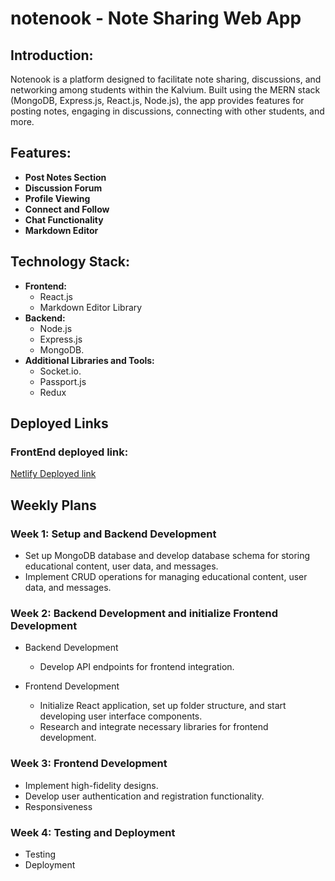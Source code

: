 # notenook - Note Sharing Web App

## Introduction:

Notenook is a platform designed to facilitate note sharing, discussions, and networking among students within the Kalvium. Built using the MERN stack (MongoDB, Express.js, React.js, Node.js), the app provides features for posting notes, engaging in discussions, connecting with other students, and more.

## Features:

- **Post Notes Section**
- **Discussion Forum**
- **Profile Viewing**
- **Connect and Follow**
- **Chat Functionality**
- **Markdown Editor**

## Technology Stack:

- **Frontend:**
  - React.js
  - Markdown Editor Library
- **Backend:**
  - Node.js
  - Express.js
  - MongoDB.
- **Additional Libraries and Tools:**
  - Socket.io.
  - Passport.js
  - Redux

## Deployed Links
### FrontEnd deployed link:
[Netlify Deployed link](https://notenook.netlify.app/)

## Weekly Plans

### Week 1: Setup and Backend Development

- Set up MongoDB database and develop database schema for storing educational content, user data, and messages.
- Implement CRUD operations for managing educational content, user data, and messages.

### Week 2: Backend Development and initialize Frontend Development

- Backend Development

  - Develop API endpoints for frontend integration.

- Frontend Development
  - Initialize React application, set up folder structure, and start developing user interface components.
  - Research and integrate necessary libraries for frontend development.

### Week 3: Frontend Development

- Implement high-fidelity designs.
- Develop user authentication and registration functionality.
- Responsiveness

### Week 4: Testing and Deployment
- Testing
- Deployment
